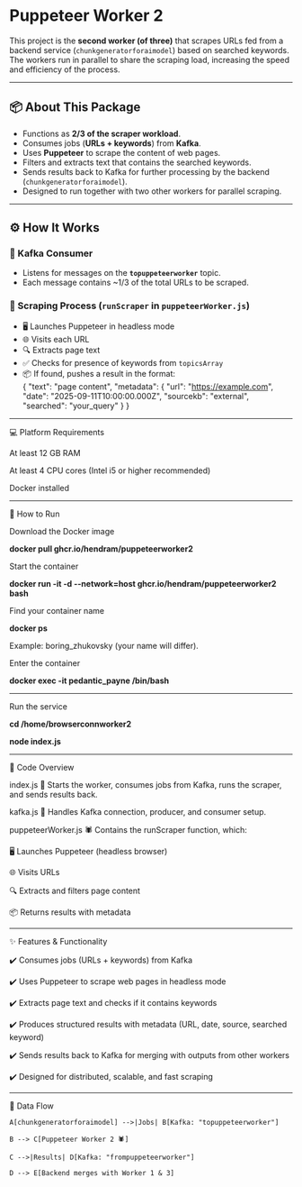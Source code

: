 # Puppeteer Worker 2

This project is the **second worker (of three)** that scrapes URLs fed from a backend service (`chunkgeneratorforaimodel`) based on searched keywords.  
The workers run in parallel to share the scraping load, increasing the speed and efficiency of the process.

---

## 📦 About This Package

- Functions as **2/3 of the scraper workload**.  
- Consumes jobs (**URLs + keywords**) from **Kafka**.  
- Uses **Puppeteer** to scrape the content of web pages.  
- Filters and extracts text that contains the searched keywords.  
- Sends results back to Kafka for further processing by the backend (`chunkgeneratorforaimodel`).  
- Designed to run together with two other workers for parallel scraping.  

---

## ⚙️ How It Works

### 🔹 Kafka Consumer
- Listens for messages on the **`topuppeteerworker`** topic.  
- Each message contains ~1/3 of the total URLs to be scraped.  

### 🔹 Scraping Process (`runScraper` in `puppeteerWorker.js`)
- 🖥️ Launches Puppeteer in headless mode  
- 🌐 Visits each URL  
- 🔍 Extracts page text  
- ✅ Checks for presence of keywords from `topicsArray`  
- 📦 If found, pushes a result in the format:  
{
  "text": "page content",
  "metadata": {
    "url": "https://example.com",
    "date": "2025-09-11T10:00:00.000Z",
    "sourcekb": "external",
    "searched": "your_query"
  }
}

---

💻 Platform Requirements


At least 12 GB RAM

At least 4 CPU cores (Intel i5 or higher recommended)

Docker installed

---

🚀 How to Run

Download the Docker image

**docker pull ghcr.io/hendram/puppeteerworker2**

Start the container

**docker run -it -d --network=host ghcr.io/hendram/puppeteerworker2 bash**

Find your container name

**docker ps**

Example: boring_zhukovsky (your name will differ).

Enter the container

**docker exec -it pedantic_payne /bin/bash**

---

Run the service

**cd /home/browserconnworker2**

**node index.js**

---


🔧 Code Overview


index.js
🚀 Starts the worker, consumes jobs from Kafka, runs the scraper, and sends results back.

kafka.js
🔌 Handles Kafka connection, producer, and consumer setup.


puppeteerWorker.js
🕷️ Contains the runScraper function, which:

🖥️ Launches Puppeteer (headless browser)

🌐 Visits URLs

🔍 Extracts and filters page content

📦 Returns results with metadata

---

✨ Features & Functionality

✔️ Consumes jobs (URLs + keywords) from Kafka

✔️ Uses Puppeteer to scrape web pages in headless mode

✔️ Extracts page text and checks if it contains keywords

✔️ Produces structured results with metadata (URL, date, source, searched keyword)

✔️ Sends results back to Kafka for merging with outputs from other workers

✔️ Designed for distributed, scalable, and fast scraping

---


📡 Data Flow

    A[chunkgeneratorforaimodel] -->|Jobs| B[Kafka: "topuppeteerworker"]

    B --> C[Puppeteer Worker 2 🕷️]

    C -->|Results| D[Kafka: "frompuppeteerworker"]

    D --> E[Backend merges with Worker 1 & 3]
